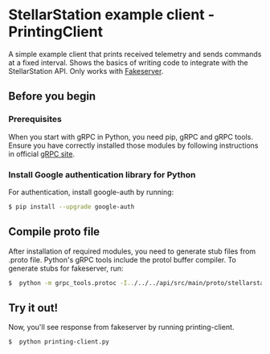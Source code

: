 # StellarStation example client - PrintingClient

A simple example client that prints received telemetry and sends commands at a fixed interval. Shows
the basics of writing code to integrate with the StellarStation API. Only works with [Fakeserver](../../fakeserver).


## Before you begin
### Prerequisites
When you start with gRPC in Python, you need pip, gRPC and gRPC tools. Ensure you have correctly installed those modules by following instructions in official [gRPC site](https://grpc.io/docs/quickstart/python.html#install-grpc-tools).


### Install Google authentication library for Python
For authentication, install google-auth by running:
```bash
$ pip install --upgrade google-auth
```

## Compile proto file
After installation of required modules, you need to generate stub files from .proto file. Python's gRPC tools include the protol buffer compiler. To generate stubs for fakeserver, run:
```bash
$  python -m grpc_tools.protoc -I../../../api/src/main/proto/stellarstation/api/v1/ --python_out=. --grpc_python_out=. stellarstation.proto
```

## Try it out!
Now, you'll see response from fakeserver by running printing-client.
```bash
$  python printing-client.py
```
